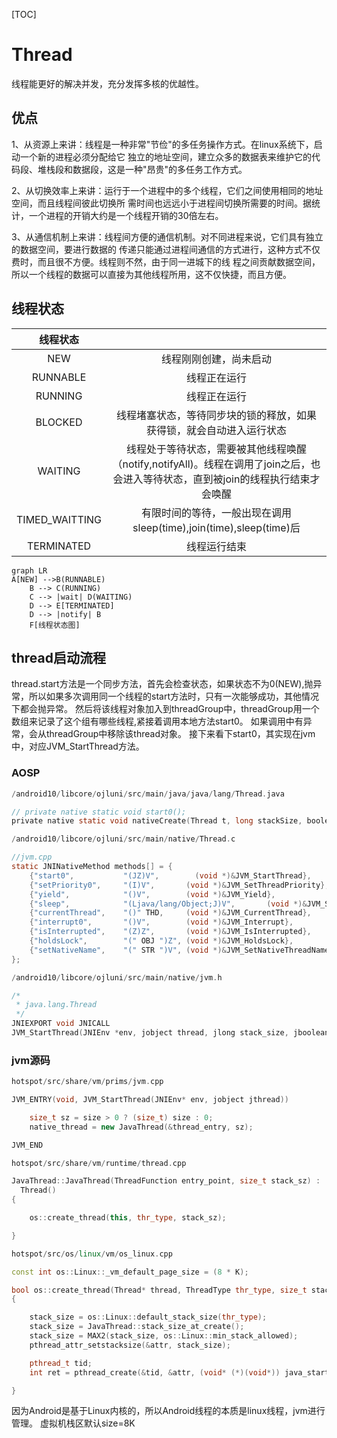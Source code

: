 [TOC]

# Thread
线程能更好的解决并发，充分发挥多核的优越性。

## 优点
1、从资源上来讲：线程是一种非常"节俭"的多任务操作方式。在linux系统下，启动一个新的进程必须分配给它 独立的地址空间，建立众多的数据表来维护它的代码段、堆栈段和数据段，这是一种"昂贵"的多任务工作方式。

2、从切换效率上来讲：运行于一个进程中的多个线程，它们之间使用相同的地址空间，而且线程间彼此切换所 需时间也远远小于进程间切换所需要的时间。据统计，一个进程的开销大约是一个线程开销的30倍左右。

3、从通信机制上来讲：线程间方便的通信机制。对不同进程来说，它们具有独立的数据空间，要进行数据的 传递只能通过进程间通信的方式进行，这种方式不仅费时，而且很不方便。线程则不然，由于同一进城下的线 程之间贡献数据空间，所以一个线程的数据可以直接为其他线程所用，这不仅快捷，而且方便。




## 线程状态

| 线程状态 | |
| :---: | :---: |
| NEW | 线程刚刚创建，尚未启动 |
| RUNNABLE | 线程正在运行 |
| RUNNING | 线程正在运行 |
| BLOCKED | 线程堵塞状态，等待同步块的锁的释放，如果获得锁，就会自动进入运行状态 |
| WAITING | 线程处于等待状态，需要被其他线程唤醒（notify,notifyAll)。线程在调用了join之后，也会进入等待状态，直到被join的线程执行结束才会唤醒 |
| TIMED_WAITTING | 有限时间的等待，一般出现在调用sleep(time),join(time),sleep(time)后 |
| TERMINATED | 线程运行结束 |


```mermaid
graph LR
A[NEW] -->B(RUNNABLE)
    B --> C(RUNNING)
    C --> |wait| D(WAITING)
    D --> E[TERMINATED]
    D --> |notify| B
    F[线程状态图]
```


## thread启动流程

thread.start方法是一个同步方法，首先会检查状态，如果状态不为0(NEW),抛异常，所以如果多次调用同一个线程的start方法时，只有一次能够成功，其他情况下都会抛异常。
然后将该线程对象加入到threadGroup中，threadGroup用一个数组来记录了这个组有哪些线程,紧接着调用本地方法start0。
如果调用中有异常，会从threadGroup中移除该thread对象。
接下来看下start0，其实现在jvm中，对应JVM_StartThread方法。


### AOSP
```C
/android10/libcore/ojluni/src/main/java/java/lang/Thread.java

// private native static void start0();
private native static void nativeCreate(Thread t, long stackSize, boolean daemon);

/android10/libcore/ojluni/src/main/native/Thread.c

//jvm.cpp
static JNINativeMethod methods[] = {
    {"start0",           "(JZ)V",        (void *)&JVM_StartThread},
    {"setPriority0",     "(I)V",       (void *)&JVM_SetThreadPriority},
    {"yield",            "()V",        (void *)&JVM_Yield},
    {"sleep",            "(Ljava/lang/Object;J)V",       (void *)&JVM_Sleep},
    {"currentThread",    "()" THD,     (void *)&JVM_CurrentThread},
    {"interrupt0",       "()V",        (void *)&JVM_Interrupt},
    {"isInterrupted",    "(Z)Z",       (void *)&JVM_IsInterrupted},
    {"holdsLock",        "(" OBJ ")Z", (void *)&JVM_HoldsLock},
    {"setNativeName",    "(" STR ")V", (void *)&JVM_SetNativeThreadName},
};

/android10/libcore/ojluni/src/main/native/jvm.h

/*
 * java.lang.Thread
 */
JNIEXPORT void JNICALL
JVM_StartThread(JNIEnv *env, jobject thread, jlong stack_size, jboolean daemon);

```

### jvm源码

```C++
hotspot/src/share/vm/prims/jvm.cpp

JVM_ENTRY(void, JVM_StartThread(JNIEnv* env, jobject jthread))

    size_t sz = size > 0 ? (size_t) size : 0;
    native_thread = new JavaThread(&thread_entry, sz);

JVM_END

hotspot/src/share/vm/runtime/thread.cpp

JavaThread::JavaThread(ThreadFunction entry_point, size_t stack_sz) :
  Thread()
{

    os::create_thread(this, thr_type, stack_sz);

}

hotspot/src/os/linux/vm/os_linux.cpp

const int os::Linux::_vm_default_page_size = (8 * K);

bool os::create_thread(Thread* thread, ThreadType thr_type, size_t stack_size)
{

    stack_size = os::Linux::default_stack_size(thr_type);
    stack_size = JavaThread::stack_size_at_create();
    stack_size = MAX2(stack_size, os::Linux::min_stack_allowed);
    pthread_attr_setstacksize(&attr, stack_size);

    pthread_t tid;
    int ret = pthread_create(&tid, &attr, (void* (*)(void*)) java_start, thread);

}

```

因为Android是基于Linux内核的，所以Android线程的本质是linux线程，jvm进行管理。
虚拟机栈区默认size=8K









